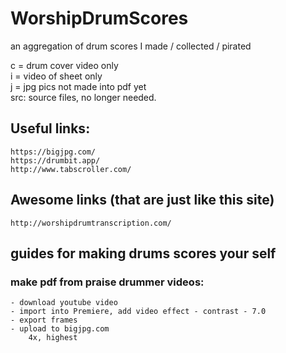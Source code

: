 # WorshipDrumScores
an aggregation of drum scores I made / collected / pirated

c = drum cover video only  
i = video of sheet only  
j = jpg pics not made into pdf yet  
src: source files, no longer needed. 


## Useful links:
	https://bigjpg.com/
	https://drumbit.app/
	http://www.tabscroller.com/
	
## Awesome links (that are just like this site)
	http://worshipdrumtranscription.com/


## guides for making drums scores your self
### make pdf from praise drummer videos:
	- download youtube video
	- import into Premiere, add video effect - contrast - 7.0
	- export frames
	- upload to bigjpg.com
		4x, highest

